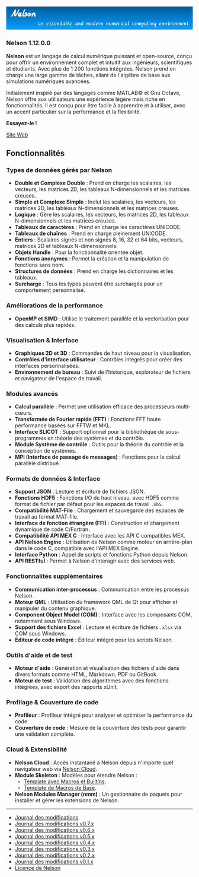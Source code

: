 ![banner](banner_homepage.png)

### Nelson 1.12.0.0

**Nelson** est un langage de calcul numérique puissant et open-source, conçu pour offrir un environnement complet et intuitif aux ingénieurs, scientifiques et étudiants. Avec plus de 1 200 fonctions intégrées, Nelson prend en charge une large gamme de tâches, allant de l'algèbre de base aux simulations numériques avancées.

Initialement inspiré par des langages comme MATLAB© et Gnu Octave, Nelson offre aux utilisateurs une expérience légère mais riche en fonctionnalités. Il est conçu pour être facile à apprendre et à utiliser, avec un accent particulier sur la performance et la flexibilité.

**Essayez-le !**

[Site Web](https://nelson-lang.github.io/nelson-website/)

## Fonctionnalités

### Types de données gérés par Nelson

- **Double et Complexe Double** : Prend en charge les scalaires, les vecteurs, les matrices 2D, les tableaux N-dimensionnels et les matrices creuses.
- **Simple et Complexe Simple** : Inclut les scalaires, les vecteurs, les matrices 2D, les tableaux N-dimensionnels et les matrices creuses.
- **Logique** : Gère les scalaires, les vecteurs, les matrices 2D, les tableaux N-dimensionnels et les matrices creuses.
- **Tableaux de caractères** : Prend en charge les caractères UNICODE.
- **Tableaux de chaînes** : Prend en charge pleinement UNICODE.
- **Entiers** : Scalaires signés et non signés 8, 16, 32 et 64 bits, vecteurs, matrices 2D et tableaux N-dimensionnels.
- **Objets Handle** : Pour la fonctionnalité orientée objet.
- **Fonctions anonymes** : Permet la création et la manipulation de fonctions sans nom.
- **Structures de données** : Prend en charge les dictionnaires et les tableaux.
- **Surcharge** : Tous les types peuvent être surchargés pour un comportement personnalisé.

### Améliorations de la performance

- **OpenMP et SIMD** : Utilise le traitement parallèle et la vectorisation pour des calculs plus rapides.

### Visualisation & Interface

- **Graphiques 2D et 3D** : Commandes de haut niveau pour la visualisation.
- **Contrôles d'interface utilisateur** : Contrôles intégrés pour créer des interfaces personnalisées.
- **Environnement de bureau** : Suivi de l'historique, explorateur de fichiers et navigateur de l'espace de travail.

### Modules avancés

- **Calcul parallèle** : Permet une utilisation efficace des processeurs multi-cœurs.
- **Transformée de Fourier rapide (FFT)** : Fonctions FFT haute performance basées sur FFTW et MKL.
- **Interface SLICOT** : Support optionnel pour la bibliothèque de sous-programmes en théorie des systèmes et du contrôle.
- **Module Système de contrôle** : Outils pour la théorie du contrôle et la conception de systèmes.
- **MPI (Interface de passage de messages)** : Fonctions pour le calcul parallèle distribué.

### Formats de données & Interface

- **Support JSON** : Lecture et écriture de fichiers JSON.
- **Fonctions HDF5** : Fonctions I/O de haut niveau, avec HDF5 comme format de fichier par défaut pour les espaces de travail `.nh5`.
- **Compatibilité MAT-File** : Chargement et sauvegarde des espaces de travail au format MAT-file.
- **Interface de fonction étrangère (FFI)** : Construction et chargement dynamique de code C/Fortran.
- **Compatibilité API MEX C** : Interface avec les API C compatibles MEX.
- **API Nelson Engine** : Utilisation de Nelson comme moteur en arrière-plan dans le code C, compatible avec l'API MEX Engine.
- **Interface Python** : Appel de scripts et fonctions Python depuis Nelson.
- **API RESTful** : Permet à Nelson d'interagir avec des services web.

### Fonctionnalités supplémentaires

- **Communication inter-processus** : Communication entre les processus Nelson.
- **Moteur QML** : Utilisation du framework QML de Qt pour afficher et manipuler du contenu graphique.
- **Component Object Model (COM)** : Interface avec les composants COM, notamment sous Windows.
- **Support des fichiers Excel** : Lecture et écriture de fichiers `.xlsx` via COM sous Windows.
- **Éditeur de code intégré** : Éditeur intégré pour les scripts Nelson.

### Outils d'aide et de test

- **Moteur d'aide** : Génération et visualisation des fichiers d'aide dans divers formats comme HTML, Markdown, PDF ou GitBook.
- **Moteur de test** : Validation des algorithmes avec des fonctions intégrées, avec export des rapports xUnit.

### Profilage & Couverture de code

- **Profileur** : Profileur intégré pour analyser et optimiser la performance du code.
- **Couverture de code** : Mesure de la couverture des tests pour garantir une validation complète.

### Cloud & Extensibilité

- **Nelson Cloud** : Accès instantané à Nelson depuis n'importe quel navigateur web via [Nelson Cloud](https://www.npmjs.com/package/nelson-cloud).
- **Module Skeleton** : Modèles pour étendre Nelson :
  - [Template avec Macros et Builtins](https://github.com/nelson-lang/module_skeleton).
  - [Template de Macros de Base](https://github.com/nelson-lang/module_skeleton_basic).
- **Nelson Modules Manager (nmm)** : Un gestionnaire de paquets pour installer et gérer les extensions de Nelson.

---

- [Journal des modifications](./changelogs/CHANGELOG.md)
- [Journal des modifications v0.7.x](./changelogs/CHANGELOG-0.7.x.md)
- [Journal des modifications v0.6.x](./changelogs/CHANGELOG-0.6.x.md)
- [Journal des modifications v0.5.x](./changelogs/CHANGELOG-0.5.x.md)
- [Journal des modifications v0.4.x](./changelogs/CHANGELOG-0.4.x.md)
- [Journal des modifications v0.3.x](./changelogs/CHANGELOG-0.3.x.md)
- [Journal des modifications v0.2.x](./changelogs/CHANGELOG-0.2.x.md)
- [Journal des modifications v0.1.x](./changelogs/CHANGELOG-0.1.x.md)
- [Licence de Nelson](./license/license.md)
